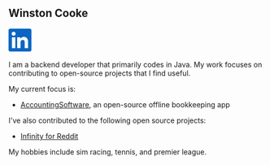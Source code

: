 ## Winston Cooke
<!--
---
[Homepage](URL)
---
-->

<a href="https://www.linkedin.com/in/winstoncooke/" title="Linkedin"><img src="https://github.com/winstoncooke/winstoncooke/blob/main/In-Blue-128%402x.png" width="45"></a>

I am a backend developer that primarily codes in Java. My work focuses on contributing to open-source projects that I find useful.

My current focus is:
- [AccountingSoftware](https://github.com/winstoncooke/AccountingSoftware), an open-source offline bookkeeping app

I've also contributed to the following open source projects:
- [Infinity for Reddit](https://github.com/Docile-Alligator/Infinity-For-Reddit)

My hobbies include sim racing, tennis, and premier league.
